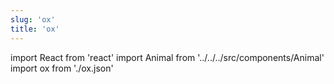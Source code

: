 ```yaml
---
slug: 'ox'
title: 'ox'
---
```


import React from 'react'
import Animal from '../../../src/components/Animal'
import ox from './ox.json'

<Animal data={ox} />
